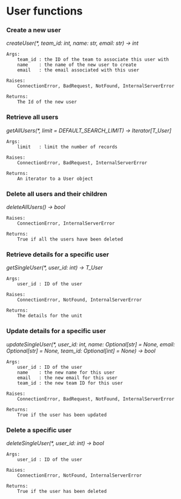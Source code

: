 # User functions


### **Create a new user**
_createUser(*, team_id: int, name: str, email: str) -> int_

    Args:
        team_id : the ID of the team to associate this user with
        name    : the name of the new user to create
        email   : the email associated with this user

    Raises:
        ConnectionError, BadRequest, NotFound, InternalServerError

    Returns:
        The Id of the new user


### **Retrieve all users**
_getAllUsers(*, limit = DEFAULT_SEARCH_LIMIT) -> Iterator[T_User]_

    Args:
        limit   : limit the number of records

    Raises:
        ConnectionError, BadRequest, InternalServerError

    Returns:
        An iterator to a User object



### **Delete all users and their children**
_deleteAllUsers() -> bool_

    Raises:
        ConnectionError, InternalServerError

    Returns:
        True if all the users have been deleted



### **Retrieve details for a specific user**
_getSingleUser(*, user_id: int) -> T_User_

    Args:
        user_id : ID of the user

    Raises:
        ConnectionError, NotFound, InternalServerError

    Returns:
        The details for the unit



### **Update details for a specific user**
_updateSingleUser(*, user_id: int, name: Optional[str] = None, email: Optional[str] = None, team_id: Optional[int] = None) -> bool_

    Args:
        user_id : ID of the user
        name    : the new name for this user
        email   : the new email for this user
        team_id : the new team ID for this user

    Raises:
        ConnectionError, BadRequest, NotFound, InternalServerError

    Returns:
        True if the user has been updated



### **Delete a specific user**
_deleteSingleUser(*, user_id: int) -> bool_

    Args:
        user_id : ID of the user

    Raises:
        ConnectionError, NotFound, InternalServerError

    Returns:
        True if the user has been deleted

